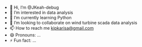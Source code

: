 - 👋 Hi, I’m @JKeah-debug
- 👀 I’m interested in data analysis 
- 🌱 I’m currently learning Python 
- 💞️ I’m looking to collaborate on wind turbine scada data analysis
- 📫 How to reach me kipkarisa@gmail.com
- 😄 Pronouns: ...
- ⚡ Fun fact: ...

<!---
JKeah-debug/JKeah-debug is a ✨ special ✨ repository because its `README.md` (this file) appears on your GitHub profile.
You can click the Preview link to take a look at your changes.
--->
